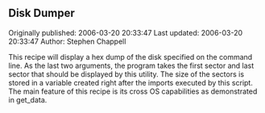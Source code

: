 ## Disk Dumper 
Originally published: 2006-03-20 20:33:47 
Last updated: 2006-03-20 20:33:47 
Author: Stephen Chappell 
 
This recipe will display a hex dump of the disk specified on the command line. As the last two arguments, the program takes the first sector and last sector that should be displayed by this utility. The size of the sectors is stored in a variable created right after the imports executed by this script. The main feature of this recipe is its cross OS capabilities as demonstrated in get_data.